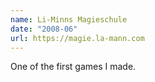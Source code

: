 ```yaml
---
name: Li-Minns Magieschule
date: "2008-06"
url: https://magie.la-mann.com
---
```

One of the first games I made.
